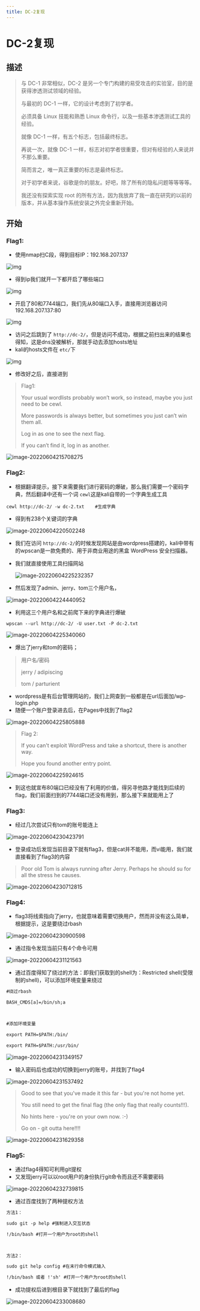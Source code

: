 ```yaml
---
title: DC-2复现
---
```

# DC-2复现

## 描述

> 与 DC-1 非常相似，DC-2 是另一个专门构建的易受攻击的实验室，目的是获得渗透测试领域的经验。
>
> 与最初的 DC-1 一样，它的设计考虑到了初学者。
>
> 必须具备 Linux 技能和熟悉 Linux 命令行，以及一些基本渗透测试工具的经验。
>
> 就像 DC-1 一样，有五个标志，包括最终标志。
>
> 再说一次，就像 DC-1 一样，标志对初学者很重要，但对有经验的人来说并不那么重要。
>
> 简而言之，唯一真正重要的标志是最终标志。
>
> 对于初学者来说，谷歌是你的朋友。好吧，除了所有的隐私问题等等等等。
>
> 我还没有探索实现 root 的所有方法，因为我放弃了我一直在研究的以前的版本，并从基本操作系统安装之外完全重新开始。

## 开始

### Flag1:

- 使用nmap扫C段，得到目标IP：192.168.207.137

![img](https://alpha-blog-1300014916.cos.ap-guangzhou.myqcloud.com/img/1654348280925-a2c8411d-30cd-48a8-a321-0768f48403a1.png)

- 得到ip我们就开一下都开启了哪些端口

![img](https://alpha-blog-1300014916.cos.ap-guangzhou.myqcloud.com/img/1654348336822-35c2b2e5-e08c-4c97-846e-d5ce1859fb39.png)

- 开启了80和7744端口，我们先从80端口入手，直接用浏览器访问192.168.207.137:80

![img](https://alpha-blog-1300014916.cos.ap-guangzhou.myqcloud.com/img/1654348955430-8fe2c8a3-6388-4575-91de-0617ed1a33dc.png)

- 访问之后跳到了 `http://dc-2/`，但是访问不成功，根据之前扫出来的结果也得知，这是dns没被解析，那就手动去添加hosts地址
- kali的hosts文件在 `etc/`下

![img](https://alpha-blog-1300014916.cos.ap-guangzhou.myqcloud.com/img/1654349376987-138156b7-688d-44f0-9eea-b1e9b23ddc31.png)

- 修改好之后，直接进到

> Flag1:
>
> Your usual wordlists probably won’t work, so instead, maybe you just need to be cewl.
>
> More passwords is always better, but sometimes you just can’t win them all.
>
> Log in as one to see the next flag.
>
> If you can’t find it, log in as another.

![image-20220604215708275](https://alpha-blog-1300014916.cos.ap-guangzhou.myqcloud.com/img/image-20220604215708275.png)

### Flag2:

- 根据翻译提示，接下来需要我们进行密码的爆破，那么我们需要一个密码字典，然后翻译中还有一个词 `cewl`这是kali自带的一个字典生成工具

`cewl http://dc-2/ -w dc-2.txt    #生成字典`

- 得到有238个关键词的字典

![image-20220604220502248](https://alpha-blog-1300014916.cos.ap-guangzhou.myqcloud.com/img/image-20220604220502248.png)

- 我们在访问 `http://dc-2/`的时候发现网站是由wordpress搭建的，kali中带有的wpscan是一款免费的、用于非商业用途的黑盒 WordPress 安全扫描器。
- 我们就直接使用工具扫描网站

  ![image-20220604225232357](https://alpha-blog-1300014916.cos.ap-guangzhou.myqcloud.com/img/image-20220604225232357.png)
- 然后发现了admin、jerry、tom三个用户名，

![image-20220604224440952](https://alpha-blog-1300014916.cos.ap-guangzhou.myqcloud.com/img/image-20220604224440952.png)

- 利用这三个用户名和之前爬下来的字典进行爆破

`wpscan --url http://dc-2/ -U user.txt -P dc-2.txt`

![image-20220604225340060](https://alpha-blog-1300014916.cos.ap-guangzhou.myqcloud.com/img/image-20220604225340060.png)

- 爆出了jerry和tom的密码；

> 用户名/密码
>
> jerry / adipiscing
>
> tom / parturient

- wordpress是有后台管理网站的，我们上网查到一般都是在url后面加/wp-login.php
- 随便一个账户登录进去后，在Pages中找到了flag2

![image-20220604225805888](https://alpha-blog-1300014916.cos.ap-guangzhou.myqcloud.com/img/image-20220604225805888.png)

> Flag 2:
>
> If you can't exploit WordPress and take a shortcut, there is another way.
>
> Hope you found another entry point.

![image-20220604225924615](https://alpha-blog-1300014916.cos.ap-guangzhou.myqcloud.com/img/image-20220604225924615.png)

- 到这也就宣布80端口已经没有了利用的价值，得另寻他路才能找到后续的flag，我们前面扫到的7744端口还没有用到，那么接下来就能用上了

### Flag3:

- 经过几次尝试只有tom的账号能连上

![image-20220604230423791](https://alpha-blog-1300014916.cos.ap-guangzhou.myqcloud.com/img/image-20220604230423791.png)

- 登录成功后发现当前目录下就有flag3，但是cat并不能用，而vi能用，我们就直接看到了flag3的内容

> Poor old Tom is always running after Jerry. Perhaps he should su for all the stress he causes.

![image-20220604230712815](https://alpha-blog-1300014916.cos.ap-guangzhou.myqcloud.com/img/image-20220604230712815.png)

### Flag4:

- flag3将线索指向了jerry，也就意味着需要切换用户，然而并没有这么简单，根据提示，这是要绕过rbash

![image-20220604230900598](https://alpha-blog-1300014916.cos.ap-guangzhou.myqcloud.com/img/image-20220604230900598.png)

- 通过指令发现当前只有4个命令可用

![image-20220604231121563](https://alpha-blog-1300014916.cos.ap-guangzhou.myqcloud.com/img/image-20220604231121563.png)

- 通过百度得知了绕过的方法：即我们获取到的shell为：Restricted shell(受限制的shell)，可以添加环境变量来绕过

```txt
#绕过rbash

BASH_CMDS[a]=/bin/sh;a



#添加环境变量

export PATH=$PATH:/bin/

export PATH=$PATH:/usr/bin/
```

![image-20220604231349157](https://alpha-blog-1300014916.cos.ap-guangzhou.myqcloud.com/img/image-20220604231349157.png)

- 输入密码后也成功的切换到jerry的账号，并找到了flag4

![image-20220604231537492](https://alpha-blog-1300014916.cos.ap-guangzhou.myqcloud.com/img/image-20220604231537492.png)

> Good to see that you've made it this far - but you're not home yet.
>
> You still need to get the final flag (the only flag that really counts!!!).
>
> No hints here - you're on your own now.  :-)
>
> Go on - git outta here!!!!

![image-20220604231629358](https://alpha-blog-1300014916.cos.ap-guangzhou.myqcloud.com/img/image-20220604231629358.png)

### Flag5:

- 通过flag4得知可利用git提权
- 又发现jerry可以以root用户的身份执行git命令而且还不需要密码

![image-20220604232739815](https://alpha-blog-1300014916.cos.ap-guangzhou.myqcloud.com/img/image-20220604232739815.png)

- 通过百度找到了两种提权方法

```txt
方法1：

sudo git -p help #强制进入交互状态

!/bin/bash #打开一个用户为root的shell



方法2：

sudo git help config #在末行命令模式输入

!/bin/bash 或者 !'sh' #打开一个用户为root的shell
```

- 成功提权后进到根目录下就找到了最后的flag

![image-20220604233008680](https://alpha-blog-1300014916.cos.ap-guangzhou.myqcloud.com/img/image-20220604233008680.png)
